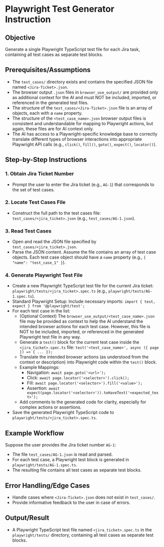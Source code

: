 # Playwright Test Generator Instruction

## Objective
Generate a single Playwright TypeScript test file for each Jira task, containing all test cases as separate test blocks.

## Prerequisites/Assumptions
- The `test_cases/` directory exists and contains the specified JSON file named `<Jira-Ticket>.json`.
- The browser output `.json` files in `browser_use_output/` are provided only as additional context for the AI and must NOT be included, imported, or referenced in the generated test files.
- The structure of the `test_cases/<Jira-Ticket>.json` file is an array of objects, each with a `name` property.
- The structure of the `<test_case_name>.json` browser output files is consistent and understandable for mapping to Playwright actions, but again, these files are for AI context only.
- The AI has access to a Playwright-specific knowledge base to correctly translate different types of browser interactions into appropriate Playwright API calls (e.g., `click()`, `fill()`, `goto()`, `expect()`, `locator()`).

## Step-by-Step Instructions

### 1. Obtain Jira Ticket Number
- Prompt the user to enter the Jira ticket (e.g., `AG-1`) that corresponds to the set of test cases.

### 2. Locate Test Cases File
- Construct the full path to the test cases file: `test_cases/<jira_ticket>.json` (e.g., `test_cases/AG-1.json`).

### 3. Read Test Cases
- Open and read the JSON file specified by `test_cases/<jira_ticket>.json`.
- Parse the JSON content. Assume the file contains an array of test case objects. Each test case object should have a `name` property (e.g., `{ "name": "test_case_1" }`).

### 4. Generate Playwright Test File
- Create a new Playwright TypeScript test file for the current Jira ticket: `playwright/tests/<jira_ticket>.spec.ts` (e.g., `playwright/tests/AG-1.spec.ts`).
- Standard Playwright Setup: Include necessary imports: `import { test, expect } from '@playwright/test';`
- For each test case in the list:
  - (Optional Context) The `browser_use_output/<test_case_name>.json` file may be provided as context to help the AI understand the intended browser actions for each test case. However, this file is NOT to be included, imported, or referenced in the generated Playwright test file in any way.
  - Generate a `test()` block for the current test case inside the `<jira_ticket>.spec.ts` file: `test('<test_case_name>', async ({ page }) => { ... });`
  - Translate the intended browser actions (as understood from the context or description) into Playwright code within the `test()` block.
  - Example Mappings:
    - Navigation: `await page.goto('<url>');`
    - Click: `await page.locator('<selector>').click();`
    - Fill: `await page.locator('<selector>').fill('<value>');`
    - Assertion: `await expect(page.locator('<selector>')).toHaveText('<expected_text>');`
  - Add comments to the generated code for clarity, especially for complex actions or assertions.
- Save the generated Playwright TypeScript code to `playwright/tests/<jira_ticket>.spec.ts`.

## Example Workflow

Suppose the user provides the Jira ticket number `AG-1`:
- The file `test_cases/AG-1.json` is read and parsed.
- For each test case, a Playwright test block is generated in `playwright/tests/AG-1.spec.ts`.
- The resulting file contains all test cases as separate test blocks.

## Error Handling/Edge Cases
- Handle cases where `<Jira-Ticket>.json` does not exist in `test_cases/`.
- Provide informative feedback to the user in case of errors.

## Output/Result
- A Playwright TypeScript test file named `<jira_ticket>.spec.ts` in the `playwright/tests/` directory, containing all test cases as separate test blocks.
